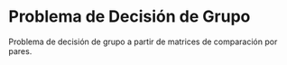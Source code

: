 # Problema de Decisión de Grupo
Problema de decisión de grupo a partir de matrices de comparación por pares.
